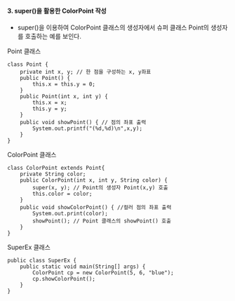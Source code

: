 #### 3. super()을 활용한 ColorPoint 작성
- super()을 이용하여 ColorPoint 클래스의 생성자에서 슈퍼 클래스 Point의 생성자를 호출하는 예를 보인다.

Point 클래스
```
class Point {
	private int x, y; // 한 점을 구성하는 x, y좌표
	public Point() {
		this.x = this.y = 0;
	}
	public Point(int x, int y) {
		this.x = x;
		this.y = y;
	}
	public void showPoint() { // 점의 좌표 출력
		System.out.printf("(%d,%d)\n",x,y);
	}
}
```
ColorPoint 클래스
```
class ColorPoint extends Point{
	private String color;
	public ColorPoint(int x, int y, String color) {
		super(x, y); // Point의 생성자 Point(x,y) 호출
		this.color = color;
	}
	public void showColorPoint() { //컬러 점의 좌표 출력
		System.out.print(color);
		showPoint(); // Point 클래스의 showPoint() 호출 
	}
}
```
SuperEx 클래스
```
public class SuperEx {
	public static void main(String[] args) {
		ColorPoint cp = new ColorPoint(5, 6, "blue");
		cp.showColorPoint();
	}
}
```
